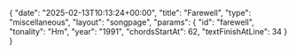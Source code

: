 {
    "date": "2025-02-13T10:13:24+00:00",
    "title": "Farewell",
    "type": "miscellaneous",
    "layout": "songpage",
    "params": {
        "id": "farewell",
        "tonality": "Hm",
        "year": "1991",
        "chordsStartAt": 62,
        "textFinishAtLine": 34
    }
}